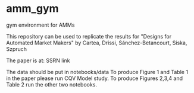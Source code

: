 # amm_gym
gym environment for AMMs

This repository can be used to replicate the results for "Designs for Automated Market Makers" by Cartea, Drissi, Sánchez-Betancourt, Siska, Szpruch

The paper is at: SSRN link

The data should be put in notebooks/data
To produce Figure 1 and Table 1 in the paper please run CQV Model study.
To produce Figures 2,3,4 and Table 2 run the other two notebooks.

